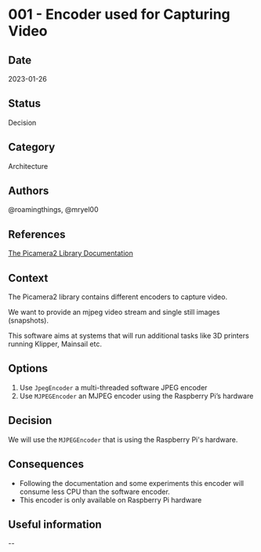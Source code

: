 # 001 - Encoder used for Capturing Video

## Date

2023-01-26

## Status

Decision

## Category

Architecture

## Authors

@roamingthings, @mryel00

## References

[The Picamera2 Library Documentation](https://datasheets.raspberrypi.com/camera/picamera2-manual.pdf)

## Context

The Picamera2 library contains different encoders to capture video.

We want to provide an mjpeg video stream and single still images (snapshots).

This software aims at systems that will run additional tasks like 3D printers running Klipper,
Mainsail etc.

## Options

1. Use `JpegEncoder` a multi-threaded software JPEG encoder
2. Use `MJPEGEncoder` an MJPEG encoder using the Raspberry Pi’s hardware

## Decision

We will use the `MJPEGEncoder` that is using the Raspberry Pi's hardware.

## Consequences

* Following the documentation and some experiments this encoder will consume less CPU than the software encoder.
* This encoder is only available on Raspberry Pi hardware

## Useful information

--
